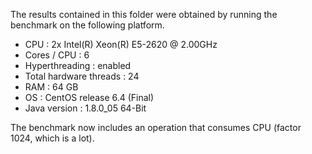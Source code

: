 The results contained in this folder were obtained by running the benchmark on the following platform.

* CPU : 2x Intel(R) Xeon(R) E5-2620 @ 2.00GHz
* Cores / CPU : 6
* Hyperthreading : enabled
* Total hardware threads : 24
* RAM : 64 GB
* OS : CentOS release 6.4 (Final)
* Java version : 1.8.0_05 64-Bit

The benchmark now includes an operation that consumes CPU (factor 1024, which is a lot).

